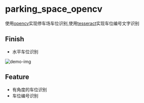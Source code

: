 # parking_space_opencv

使用[opencv](https://github.com/bytedeco/javacpp-presets/tree/master/opencv)实现停车场车位识别,使用[tesseract](https://github.com/bytedeco/javacpp-presets/tree/master/tesseract)实现车位编号文字识别

## Finish

+ 水平车位识别

![demo-img](https://github.com/githubwyj/parking_space_opencv/blob/master/screenshot/result.png?raw=true)


## Feature

+ 有角度的车位识别
+ 车位编号识别

